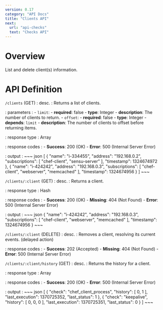 ```yaml
---
version: 0.17
category: "API Docs"
title: "Clients API"
next:
  url: "api-checks"
  text: "Checks API"
---
```


# Overview

List and delete client(s) information.

# API Definition

`/clients` (GET)
: desc.
  : Returns a list of clients.

: parameters
  : - `limit`:
      - **required**: false
      - **type**: Integer
      - **description**: The number of clients to return.
    - `offset`:
      - **required**: false
      - **type**: Integer
      - **depends**: `limit`
      - **description**: The number of clients to offset before returning items.

: response type
  : Array

: response codes
  : - **Success**: 200 (OK)
    - **Error**: 500 (Internal Server Error)

: output
  : ~~~ json
    [
        {
            "name": "i-334455",
            "address": "192.168.0.2",
            "subscriptions": [
                "chef-client",
                "sensu-server"
            ],
            "timestamp": 1324674972
        },
        {
            "name": "i-424242",
            "address": "192.168.0.3",
            "subscriptions": [
                "chef-client",
                "webserver",
                "memcached"
            ],
            "timestamp": 1324674956
        }
    ]
    ~~~

`/clients/:client` (GET)
: desc.
  : Returns a client.

: response type
  : Hash

: response codes
  : - **Success**: 200 (OK)
    - **Missing**: 404 (Not Found)
    - **Error**: 500 (Internal Server Error)

: output
  : ~~~ json
    {
        "name": "i-424242",
        "address": "192.168.0.3",
        "subscriptions": [
            "chef-client",
            "webserver",
            "memcached"
        ],
       "timestamp": 1324674956
    }
    ~~~

`/clients/:client` (DELETE)
: desc.
  : Removes a client, resolving its current events. (delayed action)

: response codes
  : - **Success**: 202 (Accepted)
    - **Missing**: 404 (Not Found)
    - **Error**: 500 (Internal Server Error)

`/clients/:client/history` (GET)
: desc.
  : Returns the history for a client.

: response type
  : Array

: response codes
  : - **Success**: 200 (OK)
    - **Error**: 500 (Internal Server Error)

: output
  : ~~~ json
    [
        {
            "check": "chef_client_process",
            "history": [
                0,
                1
            ],
            "last_execution": 1370725352,
            "last_status": 1
        },
        {
            "check": "keepalive",
            "history": [
                0,
                0,
                0
            ],
            "last_execution": 1370725351,
            "last_status": 0
        }
    ]
    ~~~
